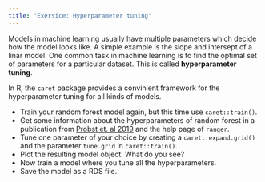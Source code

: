 ```yaml
---
title: "Exersice: Hyperparameter tuning"
---
```



Models in machine learning usually have multiple parameters which decide how the model looks like.
A simple example is the slope and intersept of a linar model. One common task in machine learning is to find the optimal set of parameters for a particular dataset.
This is called **hyperparameter tuning**.

In R, the `caret` package provides a convinient framework for the hyperparameter tuning for all kinds of models.


* Train your random forest model again, but this time use `caret::train()`.
* Get some information about the hyperparameters of random forest in a publication from [Probst et. al 2019](https://onlinelibrary.wiley.com/doi/abs/10.1002/widm.1301) and the help page of `ranger`. 
* Tune one parameter of your choice by creating a `caret::expand.grid()` and the parameter `tune.grid` in `caret::train()`.
* Plot the resulting model object. What do you see?
* Now train a model where you tune all the hyperparameters.
* Save the model as a RDS file.

